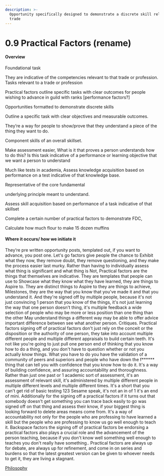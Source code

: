 ```yaml
---
description: >-
  Opportunity specifically designed to demonstrate a discrete skill related to a
  trade
---
```


# 0.9 Practical Factors (rename)

#### Overview

Foundational task

They are indicative of the competencies relevant to that trade or profession. Tasks relevant to a trade or profession

Practical factors outline specific tasks with clear outcomes for people wishing to advance in guild with ranks \[performance factors?]

Opportunities formatted to demonstrate discrete skills

Outline a specific task with clear objectives and measurable outcomes.

They’re a way for people to show/prove that they understand a piece of the thing they want to do.

Component skills of an overall skillset.

Make assessment easier, What is it that proves a person understands how to do this? Is this task indicative of a performance or learning objective that we want a person to understand

Much like tests in academia, Assess knowledge acquisition based on performance on a test indicative of that knowledge base.

Representative of the core fundamental

underlying principle meant to understand.

Assess skill acquisition based on performance of a task indicative of that skillset

Complete a certain number of practical factors to demonstrate FDC,

Calculate how much flour to make 15 dozen muffins

#### Where it occurs/ how we initiate it

They’re pre written opportunity posts, templated out, if you want to advance, you post one. Let's go factors give people the chance to Exhibit what they now, they remove doubt, they remove questioning, and they make the process easier last murky. Rather than having to individually assess what thing is significant and what thing is Not, Practical factors are the things that themselves are indicative. They are templates that people can use to Showcase what they know what they have learned, they are things to Aspire to. They are distinct things to Aspire to they are things to achieve, Milestones, they are the way that you know that you've made it and that you understand it. And they're signed off by multiple people, because it's not just convincing 1 person that you know of the things, it's not just learning the way that one person doesn't thing, it's multiple feedback a wide selection of people who may be more or less position than one thing than the other May understand things a different way may be able to offer advice important difference between see what another person. Critiques. Practical factors signing off of practical factors don't just rely on the conceit or the disposition or the authority of one person, they take into account multiple different people and multiple different appraisals to build certain teeth. It's not like you're going to just pull one person end of thinking that you know how to do a thing, and you don't have to question whether or not you actually know things. What you have to do you have the validation of a community of peers and superiors and people who have down the f\*\*\*\*\*\* thing that can tell you with confidence that you know how to do it. It's a way of building confidence, and assuring accountability and thoroughness. Rather than just one past or 1 academic sort of assessment, it's an assessment of relevant skill, it's administered by multiple different people in multiple different levels and multiple different times. It's a short that you can't get rid of basic testing 123 Sesame speak, it's not an in of 1 it's an end of mini. Additionally for the signing off a practical factors if it turns out that somebody doesn't get something you can trace back easily to go was signed off on that thing and assess their know, if your biggest thing is looking forward to delete areas means come from. It's a way of accountability not only for the people who are professing to have learned a skill but the people who are professing to know us go well enough to teach it. Backspace factors the signing off of practical factors be endorsing a practical factors also plays a crucial role and the advancement of the person teaching, because if you don't know well something well enough to teaches you don't really have something.. Practical factors are always up for debate, are always up for refinement, and come in on series and burdens so that the latest greatest version can be given to whoever needs to get it, they are living a stagnant.

[Philosophy](../../white-paper/1.9-guild/0.9-ordinal-guild/0.9-sourcing-and-revising-standards/0.0-practical-factors-rename.md)
